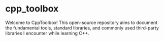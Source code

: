 # cpp_toolbox
Welcome to CppToolbox! This open-source repository aims to document the fundamental tools, standard libraries, and commonly used third-party libraries I encounter while learning C++. 
